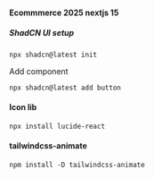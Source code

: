 #### Ecommmerce 2025 nextjs 15

##### ShadCN UI setup

```
npx shadcn@latest init
```

Add component

```
npx shadcn@latest add button
```

#### Icon lib

```
npx install lucide-react
```

#### tailwindcss-animate

```
npm install -D tailwindcss-animate
```
